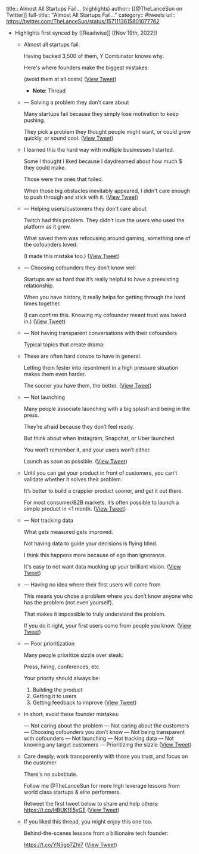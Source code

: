 title:: Almost All Startups Fail... (highlights)
author:: [[@TheLanceSun on Twitter]]
full-title:: "Almost All Startups Fail..."
category:: #tweets
url:: https://twitter.com/TheLanceSun/status/1571113615801077762

- Highlights first synced by [[Readwise]] [[Nov 19th, 2022]]
	- Almost all startups fail.
	  
	  Having backed 3,500 of them, Y Combinator knows why.
	  
	  Here's where founders make the biggest mistakes:
	  
	  (avoid them at all costs) ([View Tweet](https://twitter.com/TheLanceSun/status/1571113615801077762))
		- **Note**: Thread
	- — Solving a problem they don’t care about
	  
	  Many startups fail because they simply lose motivation to keep pushing.
	  
	  They pick a problem they thought people might want, or could grow quickly, or sound cool. ([View Tweet](https://twitter.com/TheLanceSun/status/1571113618749673476))
	- I learned this the hard way with multiple businesses I started.
	  
	  Some I thought I liked because I daydreamed about how much $ they could make.
	  
	  Those were the ones that failed.
	  
	  When those big obstacles inevitably appeared, I didn't care enough to push through and stick with it. ([View Tweet](https://twitter.com/TheLanceSun/status/1571113621668921345))
	- — Helping users/customers they don’t care about
	  
	  Twitch had this problem. They didn't love the users who used the platform as it grew.
	  
	  What saved them was refocusing around gaming, something one of the cofounders loved.
	  
	  (I made this mistake too.) ([View Tweet](https://twitter.com/TheLanceSun/status/1571113624420380673))
	- — Choosing cofounders they don’t know well
	  
	  Startups are so hard that it’s really helpful to have a preexisting relationship.
	  
	  When you have history, it really helps for getting through the hard times together.
	  
	  (I can confirm this. Knowing my cofounder meant trust was baked in.) ([View Tweet](https://twitter.com/TheLanceSun/status/1571113627268304897))
	- — Not having transparent conversations with their cofounders
	  
	  Typical topics that create drama:
	- These are often hard convos to have in general.
	  
	  Letting them fester into resentment in a high pressure situation makes them even harder.
	  
	  The sooner you have them, the better. ([View Tweet](https://twitter.com/TheLanceSun/status/1571113632838328320))
	- — Not launching
	  
	  Many people associate launching with a big splash and being in the press.
	  
	  They’re afraid because they don’t feel ready.
	  
	  But think about when Instagram, Snapchat, or Uber launched.
	  
	  You won’t remember it, and your users won’t either.
	  
	  Launch as soon as possible. ([View Tweet](https://twitter.com/TheLanceSun/status/1571113635627552771))
	- Until you can get your product in front of customers, you can’t validate whether it solves their problem.
	  
	  It’s better to build a crappier product sooner, and get it out there.
	  
	  For most consumer/B2B markets, it’s often possible to launch a simple product in <1 month. ([View Tweet](https://twitter.com/TheLanceSun/status/1571113638559350785))
	- — Not tracking data
	  
	  What gets measured gets improved.
	  
	  Not having data to guide your decisions is flying blind.
	  
	  I think this happens more because of ego than ignorance.
	  
	  It's easy to not want data mucking up your brilliant vision. ([View Tweet](https://twitter.com/TheLanceSun/status/1571113641201766402))
	- — Having no idea where their first users will come from
	  
	  This means you chose a problem where you don’t know anyone who has the problem (not even yourself).
	  
	  That makes it impossible to truly understand the problem.
	  
	  If you do it right, your first users come from people you know. ([View Tweet](https://twitter.com/TheLanceSun/status/1571113644032954370))
	- — Poor prioritization
	  
	  Many people prioritize sizzle over steak:
	  
	  Press, hiring, conferences, etc.
	  
	  Your priority should always be:
	  
	  1. Building the product
	  2. Getting it to users
	  3. Getting feedback to improve ([View Tweet](https://twitter.com/TheLanceSun/status/1571113646725693441))
	- In short, avoid these founder mistakes:
	  
	  — Not caring about the problem
	  — Not caring about the customers
	  — Choosing cofounders you don’t know
	  — Not being transparent with cofounders
	  — Not launching
	  — Not tracking data
	  — Not knowing any target customers
	  — Prioritizing the sizzle ([View Tweet](https://twitter.com/TheLanceSun/status/1571113649443602432))
	- Care deeply, work transparently with those you trust, and focus on the customer.
	  
	  There's no substitute.
	  
	  Follow me @TheLanceSun for more high leverage lessons from world class startups & elite performers.
	  
	  Retweet the first tweet below to share and help others: https://t.co/HBUKfE5yGE ([View Tweet](https://twitter.com/TheLanceSun/status/1571113652073406468))
	- If you liked this thread, you might enjoy this one too.
	  
	  Behind-the-scenes lessons from a billionaire tech founder:
	  
	  https://t.co/YN5gp7Zhi7 ([View Tweet](https://twitter.com/TheLanceSun/status/1571507674574979268))